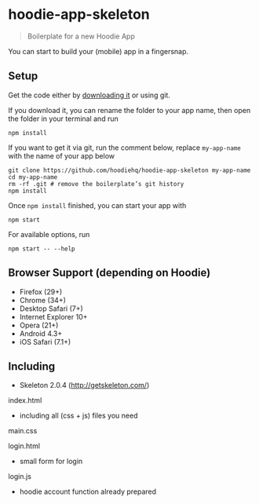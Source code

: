 # hoodie-app-skeleton

> Boilerplate for a new Hoodie App

You can start to build your (mobile) app in a fingersnap.

## Setup

Get the code either by [downloading it](https://github.com/hoodiehq/hoodie-app-skeleton/archive/master.zip) or using git.

If you download it, you can rename the folder to your app name, then open
the folder in your terminal and run

```
npm install
```

If you want to get it via git, run the comment below, replace `my-app-name` with
the name of your app below

```
git clone https://github.com/hoodiehq/hoodie-app-skeleton my-app-name
cd my-app-name
rm -rf .git # remove the boilerplate’s git history
npm install
```

Once `npm install` finished, you can start your app with

```
npm start
```

For available options, run

```
npm start -- --help
```

## Browser Support (depending on Hoodie)

+ Firefox (29+)
+ Chrome (34+)
+ Desktop Safari (7+)
+ Internet Explorer 10+
+ Opera (21+)
+ Android 4.3+
+ iOS Safari (7.1+)

## Including

+ Skeleton 2.0.4 (http://getskeleton.com/)

index.html
+ including all (css + js) files you need

main.css

login.html
+ small form for login

login.js
+ hoodie account function already prepared
